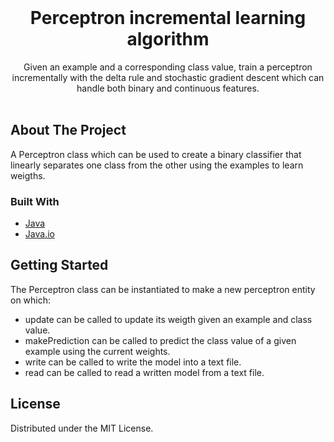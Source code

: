 
<!-- PROJECT LOGO -->
<br />
<p align="center">
  <h1 align="center">Perceptron incremental learning algorithm</h1>

  <p align="center">
    Given an example and a corresponding class value, train a perceptron incrementally with the delta rule and stochastic gradient descent which can handle both binary and continuous features.
    <br />
    <br />
  </p>
</p>


<!-- ABOUT THE PROJECT -->
## About The Project

A Perceptron class which can be used to create a binary classifier that linearly separates one class from the other using the examples to learn weigths.

### Built With
* [Java](https://www.java.com/)
* [Java.io](https://docs.oracle.com/javase/7/docs/api/java/io/package-summary.html)


<!-- GETTING STARTED -->
## Getting Started

The Perceptron class can be instantiated to make a new perceptron entity on which:
* update can be called to update its weigth given an example and class value.
* makePrediction can be called to predict the class value of a given example using the current weights.
* write can be called to write the model into a text file.
* read can be called to read a written model from a text file.

<!-- LICENSE -->
## License

Distributed under the MIT License.
